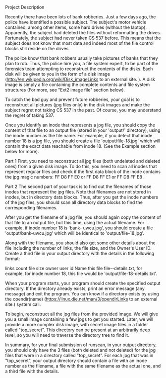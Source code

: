 Project Description

Recently there have been lots of bank robberies. Just a few days ago, the police have identified a possible subject. The subject's motor vehicle contained, among other items, some hard drives (without the laptop). Apparently, the subject had deleted the files without reformatting the drives. Fortunately, the subject had never taken CS 537 before. This means that the subject does not know that most data and indeed most of the file control blocks still reside on the drives.

The police know that bank robbers usually take pictures of banks that they plan to rob. Thus, the police hire you, a file system expert, to be part of the forensics team attempting to reconstruct the contents of the disks. Each disk will be given to you in the form of a disk image (http://en.wikipedia.org/wiki/Disk_imageLinks to an external site. ). A disk image is simply a file containing the complete contents and file system structures (For more, see "Ext2 image file" section below).

To catch the bad guy and prevent future robberies, your goal is to reconstruct all pictures (jpg files only) in the disk images and make the subject regret not taking CS 537 in the past. Of course, you may understand the regret of taking 537.

Once you identify an inode that represents a jpg file, you should copy the content of that file to an output file (stored in your 'output/' directory), using the inode number as the file name. For example, if you detect that inode number 18 is a jpg file, you should create a file 'output/file-18.jpg' which will contain the exact data reachable from inode 18. (See the Example section below for more).

Part 1
First, you need to reconstruct all jpg files (both undeleted and deleted ones) from a given disk image. To do this, you need to scan all inodes that represent regular files and check if the first data block of the inode contains the jpg magic numbers: FF D8 FF E0 or FF D8 FF E1 or FF D8 FF E8 .

Part 2
The second part of your task is to find out the filenames of those inodes that represent the jpg files. Note that filenames are not stored in inodes, but in directory data blocks. Thus, after you get the inode numbers of the jpg files, you should scan all directory data blocks to find the corresponding filenames.

After you get the filename of a jpg file, you should again copy the content of that file to an output file, but this time, using the actual filename. For example, if inode number 18 is 'bank- uwcu.jpg', you should create a file 'output/bank-uwcu.jpg' which will be identical to 'output/file-18.jpg'.

Along with the filename, you should also get some other details about the file including the number of links, the file size, and the Owner's User ID. Create a third file in your output directory with the details in the following format:

links count
file size
owner user id
Name this file file-<inode number>-details.txt, for example, for inode number 18, this file would be 'output/file-18-details.txt'.

When your program starts, your program should create the specified output directory. If the directory already exists, print an error message (any message) and exit the program. You can know if a directory exists by using the opendir(name) (https://linux.die.net/man/3/opendirLinks to an external site.) system call.

To begin, reconstruct all the jpg files from the provided image. We will give you a small image containing a few jpgs to get you started. Later, we will provide a more complex disk image, with secret image files in a folder called "top_secret". This directory can be present at an arbitrarily deep level, so you will need to traverse the directory tree to find it.

In summary, for your final submission of runscan, in your output directory, you should only have the 3 files (both deleted and not deleted) for the jpg files that were in a directory called "top_secret". For each jpg that was in "top_secret", your output directory should contain a file with an inode number as the filename, a file with the same filename as the actual one, and a third file with the details.

